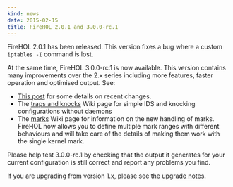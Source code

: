 ```yaml
---
kind: news
date: 2015-02-15
title: FireHOL 2.0.1 and 3.0.0-rc.1
---
```


FireHOL 2.0.1 has been released. This version fixes a bug where a custom
`iptables -I` command is lost.

At the same time, FireHOL 3.0.0-rc.1 is now available. This version
contains many improvements over the 2.x series including more features,
faster operation and optimised output.  See:

*   [This post](http://lists.firehol.org/pipermail/firehol-devs/2015-February/000438.html)
    for some details on recent changes.
*   The [traps and
    knocks](https://github.com/firehol/firehol/wiki/Working-with-traps)
    Wiki page for simple IDS and knocking configurations without daemons
*   The [marks](https://github.com/firehol/firehol/wiki/Working-with-MARKs)
    Wiki page for information on the new handling of marks. FireHOL now
    allows you to define multiple mark ranges with different behaviours and
    will take care of the details of making them work with the single
    kernel mark.

Please help test 3.0.0-rc.1 by checking that the output it generates
for your current configuration is still correct and report any problems
you find.

If you are upgrading from version 1.x, please see the [upgrade
notes](/upgrade/#config-version-6).
